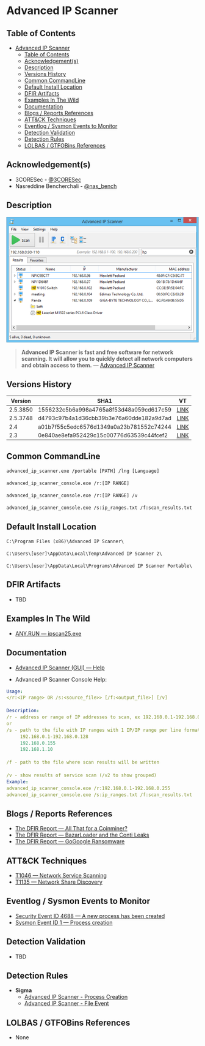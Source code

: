 # Advanced IP Scanner

## Table of Contents

- [Advanced IP Scanner](#advanced-ip-scanner)
  - [Table of Contents](#table-of-contents)
  - [Acknowledgement(s)](#acknowledgements)
  - [Description](#description)
  - [Versions History](#versions-history)
  - [Common CommandLine](#common-commandline)
  - [Default Install Location](#default-install-location)
  - [DFIR Artifacts](#dfir-artifacts)
  - [Examples In The Wild](#examples-in-the-wild)
  - [Documentation](#documentation)
  - [Blogs / Reports References](#blogs--reports-references)
  - [ATT&CK Techniques](#attck-techniques)
  - [Eventlog / Sysmon Events to Monitor](#eventlog--sysmon-events-to-monitor)
  - [Detection Validation](#detection-validation)
  - [Detection Rules](#detection-rules)
  - [LOLBAS / GTFOBins References](#lolbas--gtfobins-references)

## Acknowledgement(s)

- 3CORESec - [@3CORESec](https://twitter.com/3CORESec)
- Nasreddine Bencherchali - [@nas_bench](https://twitter.com/nas_bench)

## Description

<p align="center"><img src="/Images/Screenshots/Advanced-IP-Scanner.png"></p>

> **Advanced IP Scanner is fast and free software for network scanning. It will allow you to quickly detect all network computers and obtain access to them.** — [Advanced IP Scanner](https://www.advanced-ip-scanner.com/help/)

## Versions History

| Version | SHA1                                     | VT                                                                                                                   |
|---------|------------------------------------------|----------------------------------------------------------------------------------------------------------------------|
| 2.5.3850    | 1556232c5b6a998a4765a8f53d48a059cd617c59 | [LINK](https://www.virustotal.com/gui/file/87bfb05057f215659cc801750118900145f8a22fa93ac4c6e1bfd81aa98b0a55)                                                                                                             |
| 2.5.3748    | d4793c97b4a1d36cbb39b3e76a60dde182a9d7ad | [LINK](https://www.virustotal.com/gui/file/1976e556909dd8d8c3b901965333b171ad5986593c83ff4b061814126de49a82)                                                                                                             |
| 2.4    | a01b7f55c5edc6576d1349a0a23b781552c74244 | [LINK](https://www.virustotal.com/gui/file/4179e299c24a130f3c567ddbbfe1835064a3497e8c2a1971aaba597794e8c14d)                                                                                                             |
| 2.3    | 0e840ae8efa952429c15c00776d63539c44fcef2 | [LINK](https://www.virustotal.com/gui/file/9ff3191ef41253460a8161c520948bf1eb332a239b30f8330a2b4d7023ad9384)                                                                                                             |

## Common CommandLine

```batch
advanced_ip_scanner.exe /portable [PATH] /lng [Language]

advanced_ip_scanner_console.exe /r:[IP RANGE]

advanced_ip_scanner_console.exe /r:[IP RANGE] /v

advanced_ip_scanner_console.exe /s:ip_ranges.txt /f:scan_results.txt
```

## Default Install Location

````batch
C:\Program Files (x86)\Advanced IP Scanner\

C:\Users\[user]\AppData\Local\Temp\Advanced IP Scanner 2\

C:\Users\[user]\AppData\Local\Programs\Advanced IP Scanner Portable\
````

## DFIR Artifacts

- TBD

## Examples In The Wild

- [ANY.RUN — ipscan25.exe](https://app.any.run/tasks/c73630e0-a3ca-40fe-9301-392e8f61f170/)

## Documentation

- [Advanced IP Scanner (GUI) — Help](https://www.advanced-ip-scanner.com/help/)

- Advanced IP Scanner Console Help:

```yaml
Usage:
</r:<IP range> OR /s:<source_file>> [/f:<output_file>] [/v]

Description:
/r - address or range of IP addresses to scan, ex 192.168.0.1-192.168.0.255
or
/s - path to the file with IP ranges with 1 IP/IP range per line format, ex
     192.168.0.1-192.168.0.128
     192.168.0.155
     192.168.1.10

/f - path to the file where scan results will be written

/v - show results of service scan (/v2 to show grouped)
Example:
advanced_ip_scanner_console.exe /r:192.168.0.1-192.168.0.255
advanced_ip_scanner_console.exe /s:ip_ranges.txt /f:scan_results.txt
```

## Blogs / Reports References

- [The DFIR Report — All That for a Coinminer?](https://thedfirreport.com/2021/01/18/all-that-for-a-coinminer/)
- [The DFIR Report — BazarLoader and the Conti Leaks](https://thedfirreport.com/2021/10/04/bazarloader-and-the-conti-leaks/)
- [The DFIR Report — GoGoogle Ransomware](https://thedfirreport.com/2020/04/04/gogoogle-ransomware/)

## ATT&CK Techniques

- [T1046 — Network Service Scanning](https://attack.mitre.org/techniques/T1046/)
- [T1135 — Network Share Discovery](https://attack.mitre.org/versions/v9/techniques/T1135/)

## Eventlog / Sysmon Events to Monitor

- [Security Event ID 4688 — A new process has been created](https://www.ultimatewindowssecurity.com/securitylog/encyclopedia/event.aspx?eventID=4688)
- [Sysmon Event ID 1 — Process creation](https://www.ultimatewindowssecurity.com/securitylog/encyclopedia/event.aspx?eventid=90001)

## Detection Validation

- TBD

## Detection Rules

- **Sigma**
  - [Advanced IP Scanner - Process Creation](https://github.com/SigmaHQ/sigma/blob/master/rules/windows/process_creation/process_creation_advanced_ip_scanner.yml)
  - [Advanced IP Scanner - File Event](https://github.com/SigmaHQ/sigma/blob/master/rules/windows/file_event/file_event_advanced_ip_scanner.yml)

## LOLBAS / GTFOBins References

- None
